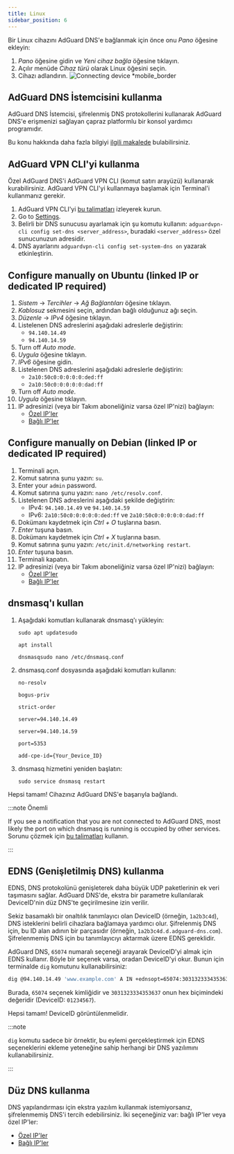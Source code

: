 ```yaml
---
title: Linux
sidebar_position: 6
---
```


Bir Linux cihazını AdGuard DNS'e bağlanmak için önce onu _Pano_ öğesine ekleyin:

1. _Pano_ öğesine gidin ve _Yeni cihaz bağla_ öğesine tıklayın.
2. Açılır menüde _Cihaz türü_ olarak Linux öğesini seçin.
3. Cihazı adlandırın.
   ![Connecting device \*mobile\_border](https://cdn.adtidy.org/content/kb/dns/private/new_dns/connect/choose_linux.png)

## AdGuard DNS İstemcisini kullanma

AdGuard DNS İstemcisi, şifrelenmiş DNS protokollerini kullanarak AdGuard DNS'e erişmenizi sağlayan çapraz platformlu bir konsol yardımcı programıdır.

Bu konu hakkında daha fazla bilgiyi [ilgili makalede](/dns-client/overview/) bulabilirsiniz.

## AdGuard VPN CLI'yi kullanma

Özel AdGuard DNS'i AdGuard VPN CLI (komut satırı arayüzü) kullanarak kurabilirsiniz. AdGuard VPN CLI'yi kullanmaya başlamak için Terminal'i kullanmanız gerekir.

1. AdGuard VPN CLI'yi [bu talimatları](https://adguard-vpn.com/kb/adguard-vpn-for-linux/installation/) izleyerek kurun.
2. Go to [Settings](https://adguard-vpn.com/kb/adguard-vpn-for-linux/settings/).
3. Belirli bir DNS sunucusu ayarlamak için şu komutu kullanın: `adguardvpn-cli config set-dns <server_address>`, buradaki `<server_address>` özel sunucunuzun adresidir.
4. DNS ayarlarını `adguardvpn-cli config set-system-dns on` yazarak etkinleştirin.

## Configure manually on Ubuntu (linked IP or dedicated IP required)

1. _Sistem_ → _Tercihler_ → _Ağ Bağlantıları_ öğesine tıklayın.
2. _Kablosuz_ sekmesini seçin, ardından bağlı olduğunuz ağı seçin.
3. _Düzenle_ → _IPv4_ öğesine tıklayın.
4. Listelenen DNS adreslerini aşağıdaki adreslerle değiştirin:
   - `94.140.14.49`
   - `94.140.14.59`
5. Turn off _Auto mode_.
6. _Uygula_ öğesine tıklayın.
7. _IPv6_ öğesine gidin.
8. Listelenen DNS adreslerini aşağıdaki adreslerle değiştirin:
   - `2a10:50c0:0:0:0:0:ded:ff`
   - `2a10:50c0:0:0:0:0:dad:ff`
9. Turn off _Auto mode_.
10. _Uygula_ öğesine tıklayın.
11. IP adresinizi (veya bir Takım aboneliğiniz varsa özel IP'nizi) bağlayın:
    - [Özel IP'ler](/private-dns/connect-devices/other-options/dedicated-ip.md)
    - [Bağlı IP'ler](/private-dns/connect-devices/other-options/linked-ip.md)

## Configure manually on Debian (linked IP or dedicated IP required)

1. Terminali açın.
2. Komut satırına şunu yazın: `su`.
3. Enter your `admin` password.
4. Komut satırına şunu yazın: `nano /etc/resolv.conf`.
5. Listelenen DNS adreslerini aşağıdaki şekilde değiştirin:
   - IPv4: `94.140.14.49` ve `94.140.14.59`
   - IPv6: `2a10:50c0:0:0:0:0:ded:ff` ve `2a10:50c0:0:0:0:0:dad:ff`
6. Dokümanı kaydetmek için _Ctrl + O_ tuşlarına basın.
7. _Enter_ tuşuna basın.
8. Dokümanı kaydetmek için _Ctrl + X_ tuşlarına basın.
9. Komut satırına şunu yazın: `/etc/init.d/networking restart`.
10. _Enter_ tuşuna basın.
11. Terminali kapatın.
12. IP adresinizi (veya bir Takım aboneliğiniz varsa özel IP'nizi) bağlayın:
    - [Özel IP'ler](/private-dns/connect-devices/other-options/dedicated-ip.md)
    - [Bağlı IP'ler](/private-dns/connect-devices/other-options/linked-ip.md)

## dnsmasq'ı kullan

1. Aşağıdaki komutları kullanarak dnsmasq'ı yükleyin:

   `sudo apt updatesudo`

   `apt install`

   `dnsmasqsudo nano /etc/dnsmasq.conf`

2. dnsmasq.conf dosyasında aşağıdaki komutları kullanın:

   `no-resolv`

   `bogus-priv`

   `strict-order`

   `server=94.140.14.49`

   `server=94.140.14.59`

   `port=5353`

   `add-cpe-id={Your_Device_ID}`

3. dnsmasq hizmetini yeniden başlatın:

   `sudo service dnsmasq restart`

Hepsi tamam! Cihazınız AdGuard DNS'e başarıyla bağlandı.

:::note Önemli

If you see a notification that you are not connected to AdGuard DNS, most likely the port on which dnsmasq is running is occupied by other services. Sorunu çözmek için [bu talimatları](https://github.com/AdguardTeam/AdGuardHome/wiki/FAQ#bindinuse) kullanın.

:::

## EDNS (Genişletilmiş DNS) kullanma

EDNS, DNS protokolünü genişleterek daha büyük UDP paketlerinin ek veri taşımasını sağlar. AdGuard DNS'de, ekstra bir parametre kullanılarak DeviceID'nin düz DNS'te geçirilmesine izin verilir.

Sekiz basamaklı bir onaltılık tanımlayıcı olan DeviceID (örneğin, `1a2b3c4d`), DNS isteklerini belirli cihazlara bağlamaya yardımcı olur. Şifrelenmiş DNS için, bu ID alan adının bir parçasıdır (örneğin, `1a2b3c4d.d.adguard-dns.com`). Şifrelenmemiş DNS için bu tanımlayıcıyı aktarmak üzere EDNS gereklidir.

AdGuard DNS, `65074` numaralı seçeneği arayarak DeviceID'yi almak için EDNS kullanır. Böyle bir seçenek varsa, oradan DeviceID'yi okur. Bunun için terminalde `dig` komutunu kullanabilirsiniz:

```sh
dig @94.140.14.49 'www.example.com' A IN +ednsopt=65074:3031323334353637
```

Burada, `65074` seçenek kimliğidir ve `3031323334353637` onun hex biçimindeki değeridir (DeviceID: `01234567`).

Hepsi tamam! DeviceID görüntülenmelidir.

:::note

`dig` komutu sadece bir örnektir, bu eylemi gerçekleştirmek için EDNS seçeneklerini ekleme yeteneğine sahip herhangi bir DNS yazılımını kullanabilirsiniz.

:::

## Düz DNS kullanma

DNS yapılandırması için ekstra yazılım kullanmak istemiyorsanız, şifrelenmemiş DNS'i tercih edebilirsiniz. İki seçeneğiniz var: bağlı IP'ler veya özel IP'ler:

- [Özel IP'ler](/private-dns/connect-devices/other-options/dedicated-ip.md)
- [Bağlı IP'ler](/private-dns/connect-devices/other-options/linked-ip.md)
